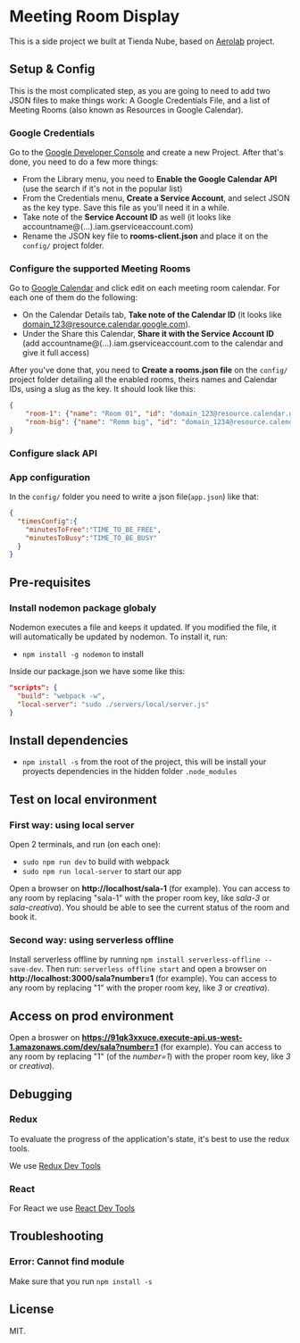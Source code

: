# Meeting Room Display

This is a side project we built at Tienda Nube, based on [Aerolab](https://aerolab.co) project.

## Setup & Config

This is the most complicated step, as you are going to need to add two JSON files to make things work: A Google Credentials File, and a list of Meeting Rooms (also known as Resources in Google Calendar).

### Google Credentials

Go to the [Google Developer Console](https://console.developers.google.com/) and create a new Project. After that's done, you need to do a few more things:

* From the Library menu, you need to **Enable the Google Calendar API** (use the search if it's not in the popular list)
* From the Credentials menu, **Create a Service Account**, and select JSON as the key type. Save this file as you'll need it in a while.
* Take note of the **Service Account ID** as well (it looks like accountname@(...).iam.gserviceaccount.com)
* Rename the JSON key file to **rooms-client.json** and place it on the `config/` project folder.

### Configure the supported Meeting Rooms

Go to [Google Calendar](https://calendar.google.com) and click edit on each meeting room calendar. For each one of them do the following:

* On the Calendar Details tab, **Take note of the Calendar ID** (it looks like domain_123@resource.calendar.google.com).
* Under the Share this Calendar, **Share it with the Service Account ID** (add accountname@(...).iam.gserviceaccount.com to the calendar and give it full access)

After you've done that, you need to **Create a rooms.json file** on the `config/` project folder detailing all the enabled rooms, theirs names and Calendar IDs, using a slug as the key. It should look like this:

```json
{
    "room-1": {"name": "Room 01", "id": "domain_123@resource.calendar.google.com"},
    "room-big": {"name": "Romm big", "id": "domain_1234@resource.calendar.google.com"}
}
```
### Configure slack API


### App configuration

In the `config/` folder you need to write a json file(`app.json`) like that:

```json
{
  "timesConfig":{
    "minutesToFree":"TIME_TO_BE_FREE",
    "minutesToBusy":"TIME_TO_BE_BUSY"
  }
}
```

## Pre-requisites

### Install nodemon package globaly

Nodemon executes a file and keeps it updated. If you modified the file, it will automatically be updated by nodemon. To install it, run:

- `npm install -g nodemon` to install

Inside our package.json we have some like this:

```json
"scripts": {
  "build": "webpack -w",
  "local-server": "sudo ./servers/local/server.js"
}
```

## Install dependencies

- `npm install -s` from the root of the project, this will be install your proyects dependencies in the hidden folder `.node_modules`


## Test on local environment

### First way: using local server

Open 2 terminals, and run (on each one):

- `sudo npm run dev` to build with webpack
- `sudo npm run local-server` to start our app

Open a browser on **http://localhost/sala-1** (for example). You can access to any room by replacing "sala-1" with the proper room key, like *sala-3* or *sala-creativa*). You should be able to see the current status of the room and book it.

### Second way: using serverless offline

Install serverless offline by running `npm install serverless-offline --save-dev`. Then run: `serverless offline start` and open a browser on **http://localhost:3000/sala?number=1** (for example). You can access to any room by replacing "1" with the proper room key, like *3* or *creativa*).

## Access on prod environment

Open a broswer on **https://91qk3xxuce.execute-api.us-west-1.amazonaws.com/dev/sala?number=1** (for example). You can access to any room by replacing "1" (of the *number=1*) with the proper room key, like *3* or *creativa*).

## Debugging

### Redux

To evaluate the progress of the application's state, it's best to use the redux tools.

We use [Redux Dev Tools](https://github.com/zalmoxisus/redux-devtools-extension#installation)

### React

For React we use [React Dev Tools](https://github.com/facebook/react-devtools)


## Troubleshooting

### Error: Cannot find module

Make sure that you run `npm install -s`

## License

MIT.
